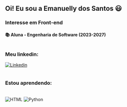 ## Oi! Eu sou a Emanuelly dos Santos 😃
### Interesse em Front-end
#### 📚 Aluna - Engenharia de Software (2023-2027)
#

### Meu linkedin:
[![Linkedin](https://img.shields.io/badge/LinkedIn-0077B5?style=for-the-badge&logo=linkedin&logoColor=white)](https://www.linkedin.com/in/emanuelly-dos-santos-adm-ti/)
#
### Estou aprendendo:
<div style='display: inline_block'><br/>
    <img align='center' alt='HTML' src='https://img.shields.io/badge/HTML-239120?style=for-the-badge&logo=html5&logoColor=white'/>
    <img align='center' alt='Python' src='https://img.shields.io/badge/Python-3776AB?style=for-the-badge&logo=python&logoColor=white'/>
</div>
